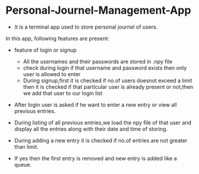 # Personal-Journel-Management-App
- It is a terminal app used to store personal journel of users.

In this app, following features are present:
- feature of login or signup 
  - All the usernames and their passwords are stored in .npy file 
  - check during login if that username and password exists then only user is allowed to enter
  - During signup,first it is checked if no.of users doesnot exceed a limit then it is checked if that particular user is already present or not,then we add that user to our login list
  
- After login user is asked if he want to enter a new entry or view all previous entries.
- During listing of all previous entries,we load the npy file of that user and display all the entries along with their date and time of storing.
- During adding a new entry it is checked if no.of entries are not greater than limit.
- If yes then the first entry is removed and new entry is added like a queue.
